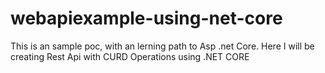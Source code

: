 # webapiexample-using-net-core
 This is an sample poc, with an lerning path to Asp .net Core. Here I will be creating Rest Api with CURD Operations using .NET CORE 
